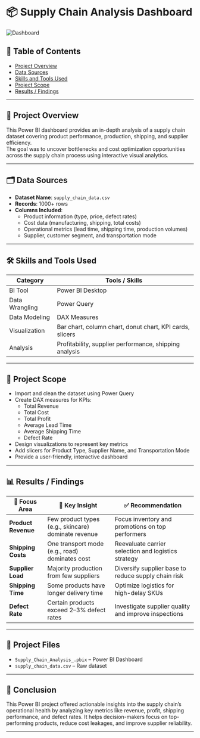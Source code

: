 # 📦 Supply Chain Analysis Dashboard
![Dashboard](Supplychaindashboard)

## 📑 Table of Contents
- [Project Overview](#project-overview)  
- [Data Sources](#data-sources)  
- [Skills and Tools Used](#skills-and-tools-used)  
- [Project Scope](#project-scope)  
- [Results / Findings](#results--findings)

---

## 🧩 Project Overview

This Power BI dashboard provides an in-depth analysis of a supply chain dataset covering product performance, production, shipping, and supplier efficiency.  
The goal was to uncover bottlenecks and cost optimization opportunities across the supply chain process using interactive visual analytics.

---

## 🗂 Data Sources

- **Dataset Name**: `supply_chain_data.csv`  
- **Records**: 1000+ rows  
- **Columns Included**:
  - Product information (type, price, defect rates)
  - Cost data (manufacturing, shipping, total costs)
  - Operational metrics (lead time, shipping time, production volumes)
  - Supplier, customer segment, and transportation mode

---

## 🛠 Skills and Tools Used

| Category        | Tools / Skills                          |
|-----------------|------------------------------------------|
| BI Tool         | Power BI Desktop                         |
| Data Wrangling  | Power Query                              |
| Data Modeling   | DAX Measures                             |
| Visualization   | Bar chart, column chart, donut chart, KPI cards, slicers |
| Analysis        | Profitability, supplier performance, shipping analysis |

---

## 🎯 Project Scope

- Import and clean the dataset using Power Query  
- Create DAX measures for KPIs:
  - Total Revenue
  - Total Cost
  - Total Profit
  - Average Lead Time
  - Average Shipping Time
  - Defect Rate
- Design visualizations to represent key metrics
- Add slicers for Product Type, Supplier Name, and Transportation Mode
- Provide a user-friendly, interactive dashboard

---

## 📊 Results / Findings

| 📌 Focus Area         | 🔎 Key Insight                                       | ✅ Recommendation                                      |
|----------------------|------------------------------------------------------|--------------------------------------------------------|
| **Product Revenue**   | Few product types (e.g., skincare) dominate revenue | Focus inventory and promotions on top performers       |
| **Shipping Costs**    | One transport mode (e.g., road) dominates cost      | Reevaluate carrier selection and logistics strategy     |
| **Supplier Load**     | Majority production from few suppliers              | Diversify supplier base to reduce supply chain risk     |
| **Shipping Time**     | Some products have longer delivery time             | Optimize logistics for high-delay SKUs                 |
| **Defect Rate**       | Certain products exceed 2–3% defect rates           | Investigate supplier quality and improve inspections   |

---

## 📎 Project Files
- `Supply_Chain_Analysis_.pbix` – Power BI Dashboard
- `supply_chain_data.csv` – Raw dataset

---

## 📌 Conclusion

This Power BI project offered actionable insights into the supply chain’s operational health by analyzing key metrics like revenue, profit, shipping performance, and defect rates. It helps decision-makers focus on top-performing products, reduce cost leakages, and improve supplier reliability.

---
